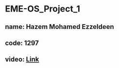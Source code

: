 # EME-OS_Project_1

## name: Hazem Mohamed Ezzeldeen

## code: 1297


## video: [Link](https://drive.google.com/file/d/19_vMJ35SFl9cdDW-hew1pwgvDTly0YT3/view?usp=sharing)
